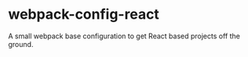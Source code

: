 # webpack-config-react
A small webpack base configuration to get React based projects off the ground.
